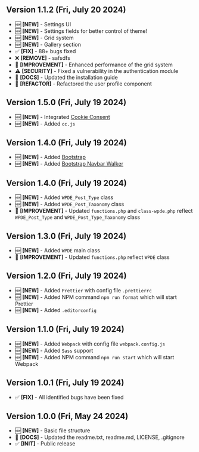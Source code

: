 ## Version 1.1.2 (Fri, July 20 2024)

- 🆕 **[NEW]** - Settings UI
- 🆕 **[NEW]** - Settings fields for better control of theme!
- 🆕 **[NEW]** - Grid system
- 🆕 **[NEW]** - Gallery section
- ✅ **[FIX]** - 88+ bugs fixed
- ❌ **[REMOVE]** - safsdfs
- 🚀 **[IMPROVEMENT]** - Enhanced performance of the grid system
- ⚠️ **[SECURITY]** - Fixed a vulnerability in the authentication module
- 📜 **[DOCS]** - Updated the installation guide
- 🔄 **[REFACTOR]** - Refactored the user profile component

## Version 1.5.0 (Fri, July 19 2024)

- 🆕 **[NEW]** - Integrated [Cookie Consent](https://github.com/orestbida/cookieconsent)
- 🆕 **[NEW]** - Added `cc.js`

## Version 1.4.0 (Fri, July 19 2024)

- 🆕 **[NEW]** - Added [Bootstrap](https://getbootstrap.com/)
- 🆕 **[NEW]** - Added [Bootstrap Navbar Walker](https://github.com/AlexWebLab/bootstrap-5-wordpress-navbar-walker)

## Version 1.4.0 (Fri, July 19 2024)

- 🆕 **[NEW]** - Added `WPDE_Post_Type` class
- 🆕 **[NEW]** - Added `WPDE_Post_Taxonomy` class
- 🚀 **[IMPROVEMENT]** - Updated `functions.php` and `class-wpde.php` reflect `WPDE_Post_Type` and `WPDE_Post_Type_Taxonomy` class

## Version 1.3.0 (Fri, July 19 2024)

- 🆕 **[NEW]** - Added `WPDE` main class
- 🚀 **[IMPROVEMENT]** - Updated `functions.php` reflect `WPDE` class

## Version 1.2.0 (Fri, July 19 2024)

- 🆕 **[NEW]** - Added `Prettier` with config file `.prettierrc`
- 🆕 **[NEW]** - Added NPM command `npm run format` which will start Prettier
- 🆕 **[NEW]** - Added `.editorconfig`

## Version 1.1.0 (Fri, July 19 2024)

- 🆕 **[NEW]** - Added `Webpack` with config file `webpack.config.js`
- 🆕 **[NEW]** - Added `Sass` support
- 🆕 **[NEW]** - Added NPM command `npm run start` which will start Webpack

## Version 1.0.1 (Fri, July 19 2024)

- ✅ **[FIX]** - All identified bugs have been fixed

## Version 1.0.0 (Fri, May 24 2024)

- 🆕 **[NEW]** - Basic file structure
- 📜 **[DOCS]** - Updated the readme.txt, readme.md, LICENSE, .gitignore
- ✅ **[INIT]** - Public release
